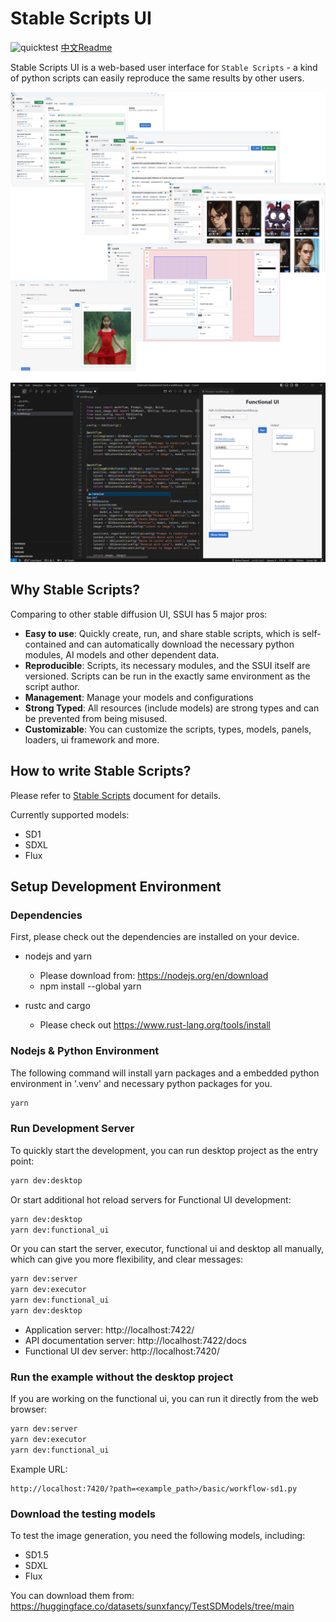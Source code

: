 Stable Scripts UI
====================

![quicktest](https://github.com/sunxfancy/SSUI/actions/workflows/quicktest.yml/badge.svg) [中文Readme](Readme.zh.md)

Stable Scripts UI is a web-based user interface for `Stable Scripts` - a kind of python scripts can easily reproduce the same results by other users.


![Desktop Version](doc/images/presentation.png)
![VSCode Plugin](doc/images/vscode-plugin.png)


## Why Stable Scripts?

Comparing to other stable diffusion UI, SSUI has 5 major pros:

- **Easy to use**: Quickly create, run, and share stable scripts, which is self-contained and can automatically download the necessary python modules, AI models and other dependent data.
- **Reproducible**: Scripts, its necessary modules, and the SSUI itself are versioned. Scripts can be run in the exactly same environment as the script author.
- **Management**: Manage your models and configurations 
- **Strong Typed**: All resources (include models) are strong types and can be prevented from being misused.
- **Customizable**: You can customize the scripts, types, models, panels, loaders, ui framework and more.


## How to write Stable Scripts?

Please refer to [Stable Scripts](doc/StableScripts.en.md) document for details.

Currently supported models:
- SD1
- SDXL
- Flux


## Setup Development Environment

### Dependencies

First, please check out the dependencies are installed on your device.

- nodejs and yarn
  - Please download from: https://nodejs.org/en/download
  - npm install --global yarn

- rustc and cargo
  - Please check out https://www.rust-lang.org/tools/install


### Nodejs & Python Environment

The following command will install yarn packages and a embedded python environment in '.venv' and necessary python packages for you.

```bash
yarn
```


### Run Development Server

To quickly start the development, you can run desktop project as the entry point:
```bash
yarn dev:desktop
```

Or start additional hot reload servers for Functional UI development:
```bash
yarn dev:desktop
yarn dev:functional_ui
```

Or you can start the server, executor, functional ui and desktop all manually, which can give you more flexibility, and clear messages:

```bash
yarn dev:server
yarn dev:executor
yarn dev:functional_ui
yarn dev:desktop
```

- Application server: http://localhost:7422/
- API documentation server: http://localhost:7422/docs
- Functional UI dev server: http://localhost:7420/

### Run the example without the desktop project

If you are working on the functional ui, you can run it directly from the web browser:

```bash
yarn dev:server
yarn dev:executor
yarn dev:functional_ui
```

Example URL: 
```
http://localhost:7420/?path=<example_path>/basic/workflow-sd1.py
```

### Download the testing models

To test the image generation, you need the following models, including:

- SD1.5
- SDXL
- Flux

You can download them from:
https://huggingface.co/datasets/sunxfancy/TestSDModels/tree/main
